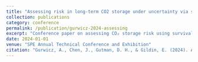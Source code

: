 ```yaml
---
title: "Assessing risk in long-term CO2 storage under uncertainty via survival analysis-based surrogates"
collection: publications
category: conference
permalink: /publication/gurwicz-2024-assessing
excerpt: "Conference paper on assessing CO₂ storage risk using survival analysis-based surrogates."
date: 2024-01-01
venue: "SPE Annual Technical Conference and Exhibition"
citation: "Gurwicz, A., Chen, J., Gutman, D. H., & Gildin, E. (2024). Assessing risk in long-term CO₂ storage under uncertainty via survival analysis-based surrogates. SPE Annual Technical Conference and Exhibition."
---
```

